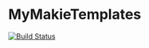 # MyMakieTemplates

[![Build Status](https://github.com/ChristianABusch/MyMakieTemplates.jl/actions/workflows/CI.yml/badge.svg?branch=main)](https://github.com/ChristianABusch/MyMakieTemplates.jl/actions/workflows/CI.yml?query=branch%3Amain)
